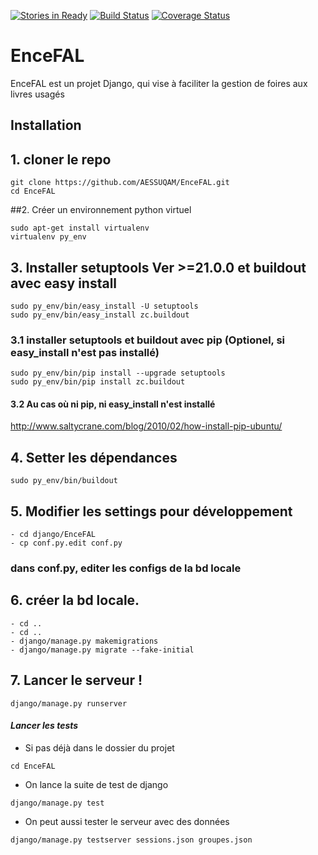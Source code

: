[![Stories in Ready](https://badge.waffle.io/AESSUQAM/EnceFAL.png?label=ready&title=Ready)](https://waffle.io/AESSUQAM/EnceFAL)
[![Build Status](https://travis-ci.org/AESSUQAM/EnceFAL.svg?branch=develop)](https://travis-ci.org/AESSUQAM/EnceFAL)
[![Coverage Status](https://coveralls.io/repos/github/AESSUQAM/EnceFAL/badge.svg?branch=develop)](https://coveralls.io/github/AESSUQAM/EnceFAL?branch=develop)
# EnceFAL 

EnceFAL est un projet Django, qui vise à faciliter la gestion de foires aux livres usagés

## Installation


## 1. cloner le repo
```
git clone https://github.com/AESSUQAM/EnceFAL.git
cd EnceFAL
```
##2. Créer un environnement python virtuel
```
sudo apt-get install virtualenv
virtualenv py_env
```

## 3. Installer setuptools Ver >=21.0.0 et buildout avec easy install
```
sudo py_env/bin/easy_install -U setuptools
sudo py_env/bin/easy_install zc.buildout
```

### 3.1 installer setuptools et buildout avec pip (Optionel, si easy_install n'est pas installé)
```
sudo py_env/bin/pip install --upgrade setuptools
sudo py_env/bin/pip install zc.buildout
```

#### 3.2 Au cas où ni pip, ni easy_install n'est installé
http://www.saltycrane.com/blog/2010/02/how-install-pip-ubuntu/

## 4. Setter les dépendances
```
sudo py_env/bin/buildout
```

## 5. Modifier les settings pour développement
```
- cd django/EnceFAL
- cp conf.py.edit conf.py
```
### dans conf.py, editer les configs de la bd locale

## 6. créer la bd locale.
```
- cd ..
- cd ..
- django/manage.py makemigrations
- django/manage.py migrate --fake-initial
```

## 7. Lancer le serveur !
```
django/manage.py runserver
```

#### _**Lancer les tests**_

* Si pas déjà dans le dossier du projet
```
cd EnceFAL
```
* On lance la suite de test de django
```
django/manage.py test
```
* On peut aussi tester le serveur avec des données

```
django/manage.py testserver sessions.json groupes.json
```
